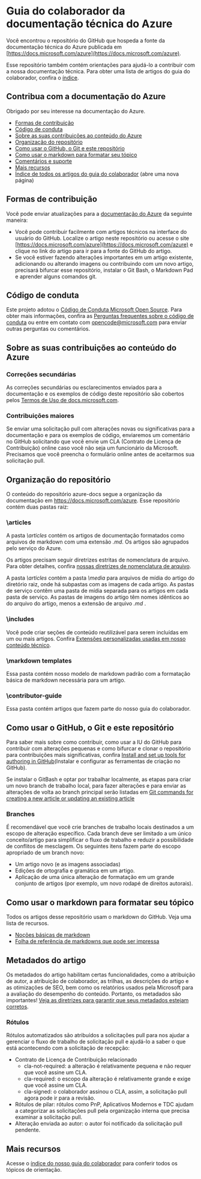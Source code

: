 # <a name="azure-technical-documentation-contributor-guide"></a>Guia do colaborador da documentação técnica do Azure
Você encontrou o repositório do GitHub que hospeda a fonte da documentação técnica do Azure publicada em [https://docs.microsoft.com/azure](https://docs.microsoft.com/azure).

Esse repositório também contém orientações para ajudá-lo a contribuir com a nossa documentação técnica. Para obter uma lista de artigos do guia do colaborador, confira o [índice](contributor-guide/contributor-guide-index.md).

## <a name="contribute-to-azure-documentation"></a>Contribua com a documentação do Azure
Obrigado por seu interesse na documentação do Azure.

* [Formas de contribuição](#ways-to-contribute)
* [Código de conduta](#code-of-conduct)
* [Sobre as suas contribuições ao conteúdo do Azure](#about-your-contributions-to-azure-content)
* [Organização do repositório](#repository-organization)
* [Como usar o GitHub, o Git e este repositório](#use-github-git-and-this-repository)
* [Como usar o markdown para formatar seu tópico](#how-to-use-markdown-to-format-your-topic)
* [Comentários e suporte](./contributor-guide/feedback-and-comments.md)
* [Mais recursos](#more-resources)
* [Índice de todos os artigos do guia do colaborador](contributor-guide/contributor-guide-index.md) (abre uma nova página)

## <a name="ways-to-contribute"></a>Formas de contribuição
Você pode enviar atualizações para a [documentação do Azure](https://docs.microsoft.com/azure) da seguinte maneira:

* Você pode contribuir facilmente com artigos técnicos na interface do usuário do GitHub. Localize o artigo neste repositório ou acesse o site [https://docs.microsoft.com/azure](https://docs.microsoft.com/azure) e clique no link do artigo para ir para a fonte do GitHub do artigo.
* Se você estiver fazendo alterações importantes em um artigo existente, adicionando ou alterando imagens ou contribuindo com um novo artigo, precisará bifurcar esse repositório, instalar o Git Bash, o Markdown Pad e aprender alguns comandos git.

## <a name="code-of-conduct"></a>Código de conduta
Este projeto adotou o [Código de Conduta Microsoft Open Source](https://opensource.microsoft.com/codeofconduct/). Para obter mais informações, confira as [Perguntas frequentes sobre o código de conduta](https://opensource.microsoft.com/codeofconduct/faq/) ou entre em contato com [opencode@microsoft.com](mailto:opencode@microsoft.com) para enviar outras perguntas ou comentários.

## <a name="about-your-contributions-to-azure-content"></a>Sobre as suas contribuições ao conteúdo do Azure
### <a name="minor-corrections"></a>Correções secundárias
As correções secundárias ou esclarecimentos enviados para a documentação e os exemplos de código deste repositório são cobertos pelos [Termos de Uso de docs.microsoft.com](https://docs.microsoft.com/legal/termsofuse).

### <a name="larger-submissions"></a>Contribuições maiores
Se enviar uma solicitação pull com alterações novas ou significativas para a documentação e para os exemplos de código, enviaremos um comentário no GitHub solicitando que você envie um CLA (Contrato de Licença de Contribuição) online caso você não seja um funcionário da Microsoft. Precisamos que você preencha o formulário online antes de aceitarmos sua solicitação pull.

## <a name="repository-organization"></a>Organização do repositório
O conteúdo do repositório azure-docs segue a organização da documentação em https://docs.microsoft.com/azure. Esse repositório contém duas pastas raiz:

### <a name="articles"></a>\articles
A pasta *\articles* contém os artigos de documentação formatados como arquivos de markdown com uma extensão *.md*. Os artigos são agrupados pelo serviço do Azure.

Os artigos precisam seguir diretrizes estritas de nomenclatura de arquivo. Para obter detalhes, confira [nossas diretrizes de nomenclatura de arquivo](contributor-guide/file-names-and-locations.md).

A pasta *\articles* contém a pasta *\media* para arquivos de mídia do artigo do diretório raiz, onde há subpastas com as imagens de cada artigo.  As pastas de serviço contêm uma pasta de mídia separada para os artigos em cada pasta de serviço. As pastas de imagens do artigo têm nomes idênticos ao do arquivo do artigo, menos a extensão de arquivo *.md* .

### <a name="includes"></a>\includes
Você pode criar seções de conteúdo reutilizável para serem incluídas em um ou mais artigos. Confira [Extensões personalizadas usadas em nosso conteúdo técnico](contributor-guide/custom-markdown-extensions.md).

### <a name="markdown-templates"></a>\markdown templates
Essa pasta contém nosso modelo de markdown padrão com a formatação básica de markdown necessária para um artigo.

### <a name="contributor-guide"></a>\contributor-guide
Essa pasta contém artigos que fazem parte do nosso guia do colaborador.

## <a name="use-github-git-and-this-repository"></a>Como usar o GitHub, o Git e este repositório
Para saber mais sobre como contribuir, como usar a IU do GitHub para contribuir com alterações pequenas e como bifurcar e clonar o repositório para contribuições mais significativas, confira [Install and set up tools for authoring in GitHub](contributor-guide/tools-and-setup.md)(Instalar e configurar as ferramentas de criação no GitHub).

Se instalar o GitBash e optar por trabalhar localmente, as etapas para criar um novo branch de trabalho local, para fazer alterações e para enviar as alterações de volta ao branch principal serão listadas em [Git commands for creating a new article or updating an existing article](contributor-guide/git-commands-for-master.md)

### <a name="branches"></a>Branches
É recomendável que você crie branches de trabalho locais destinados a um escopo de alteração específico. Cada branch deve ser limitado a um único conceito/artigo para simplificar o fluxo de trabalho e reduzir a possibilidade de conflitos de mesclagem.  Os seguintes itens fazem parte do escopo apropriado de um branch novo:

* Um artigo novo (e as imagens associadas)
* Edições de ortografia e gramática em um artigo.
* Aplicação de uma única alteração de formatação em um grande conjunto de artigos (por exemplo, um novo rodapé de direitos autorais).

## <a name="how-to-use-markdown-to-format-your-topic"></a>Como usar o markdown para formatar seu tópico
Todos os artigos desse repositório usam o markdown do GitHub.  Veja uma lista de recursos.

* [Noções básicas de markdown](https://help.github.com/articles/markdown-basics/)
* [Folha de referência de markdowns que pode ser impressa](./contributor-guide/media/documents/markdown-cheatsheet.pdf?raw=true)

## <a name="article-metadata"></a>Metadados do artigo
Os metadados do artigo habilitam certas funcionalidades, como a atribuição de autor, a atribuição de colaborador, as trilhas, as descrições do artigo e as otimizações de SEO, bem como os relatórios usados pela Microsoft para a avaliação do desempenho do conteúdo. Portanto, os metadados são importantes! [Veja as diretrizes para garantir que seus metadados estejam corretos](contributor-guide/article-metadata.md).

### <a name="labels"></a>Rótulos
Rótulos automatizados são atribuídos a solicitações pull para nos ajudar a gerenciar o fluxo de trabalho de solicitação pull e ajudá-lo a saber o que está acontecendo com a solicitação de recepção:

* Contrato de Licença de Contribuição relacionado
  * cla-not-required: a alteração é relativamente pequena e não requer que você assine um CLA.
  * cla-required: o escopo da alteração é relativamente grande e exige que você assine um CLA.
  * cla-signed: o colaborador assinou o CLA, assim, a solicitação pull agora pode ir para a revisão.
* Rótulos de pilar: rótulos como PnP, Aplicativos Modernos e TDC ajudam a categorizar as solicitações pull pela organização interna que precisa examinar a solicitação pull.
* Alteração enviada ao autor: o autor foi notificado da solicitação pull pendente.

## <a name="more-resources"></a>Mais recursos
Acesse o [índice do nosso guia do colaborador](contributor-guide/contributor-guide-index.md) para conferir todos os tópicos de orientação.



<!--HONumber=Dec16_HO3-->


